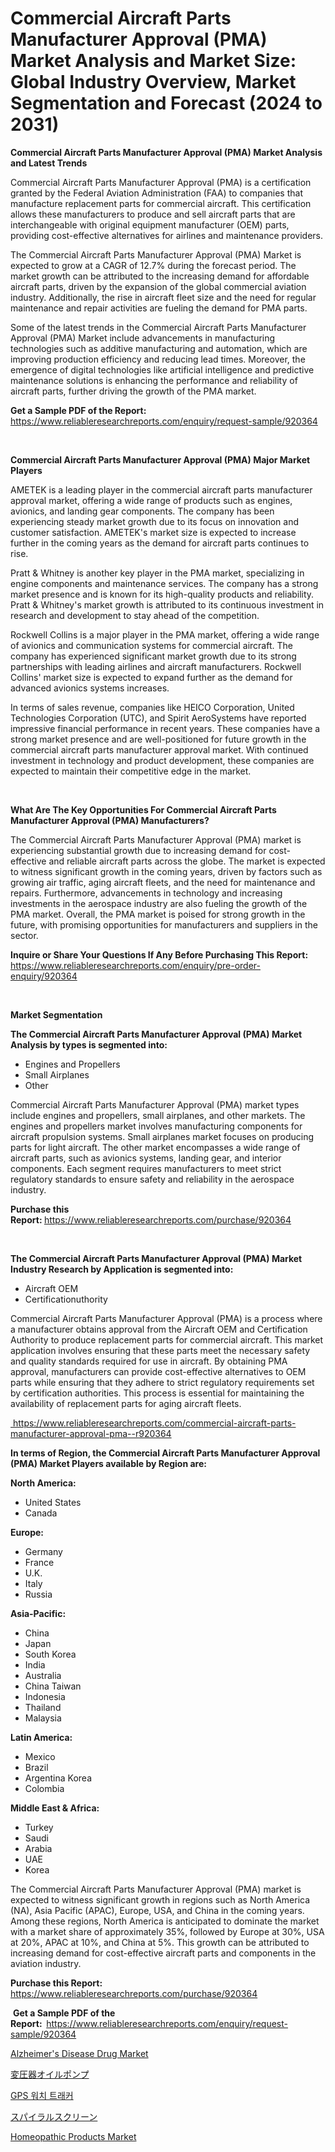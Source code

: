 <p><h1>Commercial Aircraft Parts Manufacturer Approval (PMA) Market Analysis and Market Size: Global Industry Overview, Market Segmentation and Forecast (2024 to 2031)</h1></p><p><strong>Commercial Aircraft Parts Manufacturer Approval (PMA) Market Analysis and Latest Trends</strong></p>
<p><p>Commercial Aircraft Parts Manufacturer Approval (PMA) is a certification granted by the Federal Aviation Administration (FAA) to companies that manufacture replacement parts for commercial aircraft. This certification allows these manufacturers to produce and sell aircraft parts that are interchangeable with original equipment manufacturer (OEM) parts, providing cost-effective alternatives for airlines and maintenance providers.</p><p>The Commercial Aircraft Parts Manufacturer Approval (PMA) Market is expected to grow at a CAGR of 12.7% during the forecast period. The market growth can be attributed to the increasing demand for affordable aircraft parts, driven by the expansion of the global commercial aviation industry. Additionally, the rise in aircraft fleet size and the need for regular maintenance and repair activities are fueling the demand for PMA parts.</p><p>Some of the latest trends in the Commercial Aircraft Parts Manufacturer Approval (PMA) Market include advancements in manufacturing technologies such as additive manufacturing and automation, which are improving production efficiency and reducing lead times. Moreover, the emergence of digital technologies like artificial intelligence and predictive maintenance solutions is enhancing the performance and reliability of aircraft parts, further driving the growth of the PMA market.</p></p>
<p><strong>Get a Sample PDF of the Report:&nbsp;</strong> <a href="https://www.reliableresearchreports.com/enquiry/request-sample/920364">https://www.reliableresearchreports.com/enquiry/request-sample/920364</a></p>
<p>&nbsp;</p>
<p><strong>Commercial Aircraft Parts Manufacturer Approval (PMA) Major Market Players</strong></p>
<p><p>AMETEK is a leading player in the commercial aircraft parts manufacturer approval market, offering a wide range of products such as engines, avionics, and landing gear components. The company has been experiencing steady market growth due to its focus on innovation and customer satisfaction. AMETEK's market size is expected to increase further in the coming years as the demand for aircraft parts continues to rise.</p><p>Pratt & Whitney is another key player in the PMA market, specializing in engine components and maintenance services. The company has a strong market presence and is known for its high-quality products and reliability. Pratt & Whitney's market growth is attributed to its continuous investment in research and development to stay ahead of the competition.</p><p>Rockwell Collins is a major player in the PMA market, offering a wide range of avionics and communication systems for commercial aircraft. The company has experienced significant market growth due to its strong partnerships with leading airlines and aircraft manufacturers. Rockwell Collins' market size is expected to expand further as the demand for advanced avionics systems increases.</p><p>In terms of sales revenue, companies like HEICO Corporation, United Technologies Corporation (UTC), and Spirit AeroSystems have reported impressive financial performance in recent years. These companies have a strong market presence and are well-positioned for future growth in the commercial aircraft parts manufacturer approval market. With continued investment in technology and product development, these companies are expected to maintain their competitive edge in the market.</p></p>
<p>&nbsp;</p>
<p><strong>What Are The Key Opportunities For Commercial Aircraft Parts Manufacturer Approval (PMA) Manufacturers?</strong></p>
<p><p>The Commercial Aircraft Parts Manufacturer Approval (PMA) market is experiencing substantial growth due to increasing demand for cost-effective and reliable aircraft parts across the globe. The market is expected to witness significant growth in the coming years, driven by factors such as growing air traffic, aging aircraft fleets, and the need for maintenance and repairs. Furthermore, advancements in technology and increasing investments in the aerospace industry are also fueling the growth of the PMA market. Overall, the PMA market is poised for strong growth in the future, with promising opportunities for manufacturers and suppliers in the sector.</p></p>
<p><strong>Inquire or Share Your Questions If Any Before Purchasing This Report:</strong> <a href="https://www.reliableresearchreports.com/enquiry/pre-order-enquiry/920364">https://www.reliableresearchreports.com/enquiry/pre-order-enquiry/920364</a></p>
<p>&nbsp;</p>
<p><strong>Market Segmentation</strong></p>
<p><strong>The Commercial Aircraft Parts Manufacturer Approval (PMA) Market Analysis by types is segmented into:</strong></p>
<p><ul><li>Engines and Propellers</li><li>Small Airplanes</li><li>Other</li></ul></p>
<p><p>Commercial Aircraft Parts Manufacturer Approval (PMA) market types include engines and propellers, small airplanes, and other markets. The engines and propellers market involves manufacturing components for aircraft propulsion systems. Small airplanes market focuses on producing parts for light aircraft. The other market encompasses a wide range of aircraft parts, such as avionics systems, landing gear, and interior components. Each segment requires manufacturers to meet strict regulatory standards to ensure safety and reliability in the aerospace industry.</p></p>
<p><strong>Purchase this Report:&nbsp;</strong><a href="https://www.reliableresearchreports.com/purchase/920364">https://www.reliableresearchreports.com/purchase/920364</a></p>
<p>&nbsp;</p>
<p><strong>The Commercial Aircraft Parts Manufacturer Approval (PMA) Market Industry Research by Application is segmented into:</strong></p>
<p><ul><li>Aircraft OEM</li><li>Certificationuthority</li></ul></p>
<p><p>Commercial Aircraft Parts Manufacturer Approval (PMA) is a process where a manufacturer obtains approval from the Aircraft OEM and Certification Authority to produce replacement parts for commercial aircraft. This market application involves ensuring that these parts meet the necessary safety and quality standards required for use in aircraft. By obtaining PMA approval, manufacturers can provide cost-effective alternatives to OEM parts while ensuring that they adhere to strict regulatory requirements set by certification authorities. This process is essential for maintaining the availability of replacement parts for aging aircraft fleets.</p></p>
<p><a href="https://www.reliableresearchreports.com/commercial-aircraft-parts-manufacturer-approval-pma--r920364">&nbsp;https://www.reliableresearchreports.com/commercial-aircraft-parts-manufacturer-approval-pma--r920364</a></p>
<p><strong>In terms of Region, the Commercial Aircraft Parts Manufacturer Approval (PMA) Market Players available by Region are:</strong></p>
<p>
    <p> <strong> North America: </strong>
        <ul>
            <li>United States</li>
            <li>Canada</li>
        </ul>
        </p> 
    <p> <strong> Europe: </strong>
        <ul>
            <li>Germany</li>
            <li>France</li>
            <li>U.K.</li>
            <li>Italy</li>
            <li>Russia</li>
        </ul>
        </p> 
    <p> <strong> Asia-Pacific: </strong>
        <ul>
            <li>China</li>
            <li>Japan</li>
            <li>South Korea</li>
            <li>India</li>
            <li>Australia</li>
            <li>China Taiwan</li>
            <li>Indonesia</li>
            <li>Thailand</li>
            <li>Malaysia</li>
        </ul>
        </p> 
    <p> <strong> Latin America: </strong>
        <ul>
            <li>Mexico</li>
            <li>Brazil</li>
            <li>Argentina Korea</li>
            <li>Colombia</li>
        </ul>
        </p> 
    <p> <strong> Middle East & Africa: </strong>
        <ul>
            <li>Turkey</li>
            <li>Saudi</li>
            <li>Arabia</li>
            <li>UAE</li>
            <li>Korea</li>
        </ul>
    </p>
    </p>
<p><p>The Commercial Aircraft Parts Manufacturer Approval (PMA) market is expected to witness significant growth in regions such as North America (NA), Asia Pacific (APAC), Europe, USA, and China in the coming years. Among these regions, North America is anticipated to dominate the market with a market share of approximately 35%, followed by Europe at 30%, USA at 20%, APAC at 10%, and China at 5%. This growth can be attributed to increasing demand for cost-effective aircraft parts and components in the aviation industry.</p></p>
<p><strong>Purchase this Report: </strong><a href="https://www.reliableresearchreports.com/purchase/920364">https://www.reliableresearchreports.com/purchase/920364</a></p>
<p>&nbsp;<strong>Get a Sample PDF of the Report:&nbsp;&nbsp;</strong><a href="https://www.reliableresearchreports.com/enquiry/request-sample/920364">https://www.reliableresearchreports.com/enquiry/request-sample/920364</a></p>
<p><strong></strong></p>
<p><p><a href="https://www.linkedin.com/pulse/alzheimers-disease-drug-market-competitive-analysis-trends-xcqof">Alzheimer's Disease Drug Market</a></p><p><a href="https://github.com/decker5351/Market-Research-Report-List-1/blob/main/225504361275.md">変圧器オイルポンプ</a></p><p><a href="https://github.com/plelbej847484502/Market-Research-Report-List-2/blob/main/715742159868.md">GPS 워치 트래커</a></p><p><a href="https://github.com/KaydenJohns1964/Market-Research-Report-List-1/blob/main/143490761274.md">スパイラルスクリーン</a></p><p><a href="https://www.linkedin.com/pulse/homeopathic-products-market-key-successful-business-strategy-6u6gf">Homeopathic Products Market</a></p></p>